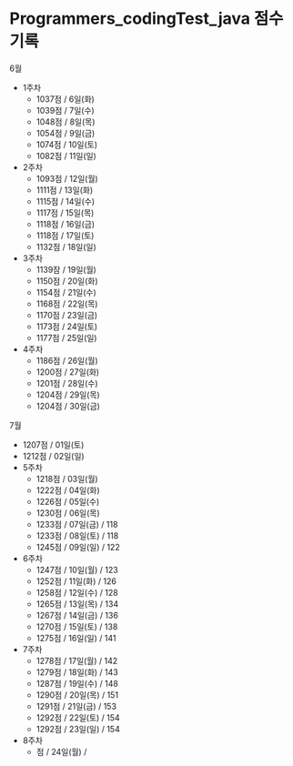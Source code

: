 # Programmers_codingTest_java 점수 기록
6월

- 1주차
  - 1037점 / 6일(화)
  - 1039점 / 7일(수)
  - 1048점 / 8일(목)
  - 1054점 / 9일(금)
  - 1074점 / 10일(토)
  - 1082점 / 11일(일)
- 2주차
  - 1093점 / 12일(월)
  - 1111점 / 13일(화)
  - 1115점 / 14일(수)
  - 1117점 / 15일(목)
  - 1118점 / 16일(금)
  - 1118점 / 17일(토)
  - 1132점 / 18일(일)
- 3주차
  - 1139잠 / 19일(월)
  - 1150점 / 20일(화)
  - 1154점 / 21일(수)
  - 1168점 / 22일(목)
  - 1170점 / 23일(금)
  - 1173점 / 24일(토)
  - 1177점 / 25일(일)
- 4주차
  - 1186점 / 26일(월)
  - 1200점 / 27일(화)
  - 1201점 / 28일(수)
  - 1204점 / 29일(목)
  - 1204점 / 30일(금)

7월

  - 1207점 / 01일(토)
  - 1212점 / 02일(일)
- 5주차
  - 1218점 / 03일(월)
  - 1222점 / 04일(화)
  - 1226점 / 05일(수)
  - 1230점 / 06일(목)
  - 1233점 / 07일(금) / 118
  - 1233점 / 08일(토) / 118 
  - 1245점 / 09일(일) / 122
- 6주차
  - 1247점 / 10일(월) / 123
  - 1252점 / 11일(화) / 126
  - 1258점 / 12일(수) / 128
  - 1265점 / 13일(목) / 134
  - 1267점 / 14일(금) / 136
  - 1270점 / 15일(토) / 138
  - 1275점 / 16일(일) / 141
- 7주차
  - 1278점 / 17일(월) / 142
  - 1279점 / 18일(화) / 143
  - 1287점 / 19일(수) / 148
  - 1290점 / 20일(목) / 151
  - 1291점 / 21일(금) / 153
  - 1292점 / 22일(토) / 154
  - 1292점 / 23일(일) / 154
- 8주차
  - 점 / 24일(월) / 
